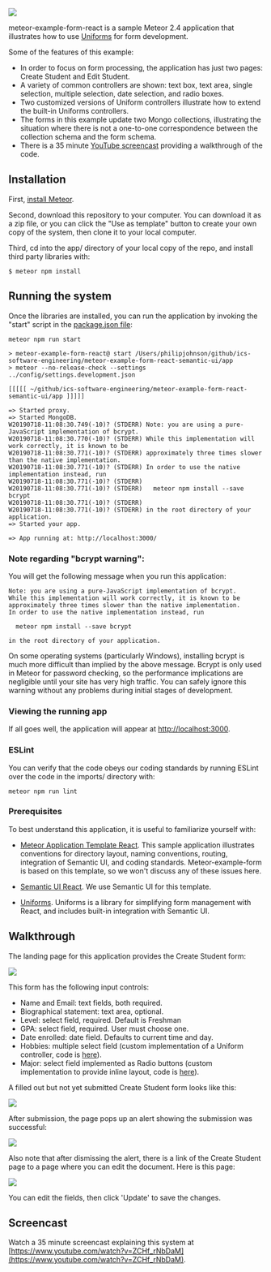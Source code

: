 ![](https://raw.githubusercontent.com/ics-software-engineering/meteor-example-form-react-semantic-ui/master/doc/create-student-page.png)

meteor-example-form-react is a sample Meteor 2.4 application that illustrates how to use [Uniforms](https://uniforms.tools/) for form development.

Some of the features of this example:

* In order to focus on form processing, the application has just two pages: Create Student and Edit Student.
* A variety of common controllers are shown: text box, text area, single selection, multiple selection, date selection, and radio boxes.
* Two customized versions of Uniform controllers illustrate how to extend the built-in Uniforms controllers.
* The forms in this example update two Mongo collections, illustrating the situation where there is not a one-to-one correspondence between the collection schema and the form schema.
* There is a 35 minute [YouTube screencast](https://www.youtube.com/watch?v=ZCHf_rNbDaM) providing a walkthrough of the code.

## Installation

First, [install Meteor](https://www.meteor.com/install).

Second, download this repository to your computer. You can download it as a zip file, or you can click the "Use as template" button to create your own copy of the system, then clone it to your local computer.

Third, cd into the app/ directory of your local copy of the repo, and install third party libraries with:

```
$ meteor npm install
```

## Running the system

Once the libraries are installed, you can run the application by invoking the "start" script in the [package.json file](https://github.com/ics-software-engineering/meteor-example-form-react-semantic-ui/blob/master/app/package.json):


```
meteor npm run start

> meteor-example-form-react@ start /Users/philipjohnson/github/ics-software-engineering/meteor-example-form-react-semantic-ui/app
> meteor --no-release-check --settings ../config/settings.development.json

[[[[[ ~/github/ics-software-engineering/meteor-example-form-react-semantic-ui/app ]]]]]

=> Started proxy.
=> Started MongoDB.
W20190718-11:08:30.749(-10)? (STDERR) Note: you are using a pure-JavaScript implementation of bcrypt.
W20190718-11:08:30.770(-10)? (STDERR) While this implementation will work correctly, it is known to be
W20190718-11:08:30.771(-10)? (STDERR) approximately three times slower than the native implementation.
W20190718-11:08:30.771(-10)? (STDERR) In order to use the native implementation instead, run
W20190718-11:08:30.771(-10)? (STDERR)
W20190718-11:08:30.771(-10)? (STDERR)   meteor npm install --save bcrypt
W20190718-11:08:30.771(-10)? (STDERR)
W20190718-11:08:30.771(-10)? (STDERR) in the root directory of your application.
=> Started your app.

=> App running at: http://localhost:3000/
```


### Note regarding "bcrypt warning":

You will get the following message when you run this application:

```
Note: you are using a pure-JavaScript implementation of bcrypt.
While this implementation will work correctly, it is known to be
approximately three times slower than the native implementation.
In order to use the native implementation instead, run

  meteor npm install --save bcrypt

in the root directory of your application.
```

On some operating systems (particularly Windows), installing bcrypt is much more difficult than implied by the above message. Bcrypt is only used in Meteor for password checking, so the performance implications are negligible until your site has very high traffic. You can safely ignore this warning without any problems during initial stages of development.

### Viewing the running app

If all goes well, the application will appear at [http://localhost:3000](http://localhost:3000).

### ESLint

You can verify that the code obeys our coding standards by running ESLint over the code in the imports/ directory with:

```
meteor npm run lint
```

### Prerequisites

To best understand this application, it is useful to familiarize yourself with:

* [Meteor Application Template React](http://ics-software-engineering.github.io/meteor-application-template-react-semantic-ui/). This sample application illustrates conventions for directory layout, naming conventions, routing, integration of Semantic UI, and coding standards. Meteor-example-form is based on this template, so we won't discuss any of these issues here.

* [Semantic UI React](https://react.semantic-ui.com/). We use Semantic UI for this template.

* [Uniforms](https://uniforms.tools/). Uniforms is a library for simplifying form management with React, and includes built-in integration with Semantic UI.

## Walkthrough

The landing page for this application provides the Create Student form:

![](https://github.com/ics-software-engineering/meteor-example-form-react-semantic-ui/raw/master/doc/create-student-page.png)

This form has the following input controls:

* Name and Email: text fields, both required.
* Biographical statement: text area, optional.
* Level: select field, required. Default is Freshman
* GPA: select field, required. User must choose one.
* Date enrolled: date field. Defaults to current time and day.
* Hobbies: multiple select field (custom implementation of a Uniform controller, code is [here](https://github.com/ics-software-engineering/meteor-example-form-react-semantic-ui/blob/master/app/imports/ui/forms/controllers/MultiSelectField.jsx)).
* Major: select field implemented as Radio buttons (custom implementation to provide inline layout, code is [here](https://github.com/ics-software-engineering/meteor-example-form-react-semantic-ui/blob/master/app/imports/ui/forms/controllers/RadioField.jsx)).

A filled out but not yet submitted Create Student form looks like this:


![](https://github.com/ics-software-engineering/meteor-example-form-react-semantic-ui/raw/master/doc/create-student-page-filled-in.png)

After submission, the page pops up an alert showing the submission was successful:

![](https://github.com/ics-software-engineering/meteor-example-form-react-semantic-ui/raw/master/doc/create-student-page-submitted.png)

Also note that after dismissing the alert, there is a link of the Create Student page to a page where you can edit the document. Here is this page:

![](https://github.com/ics-software-engineering/meteor-example-form-react-semantic-ui/raw/master/doc/edit-student-page.png)

You can edit the fields, then click 'Update' to save the changes.

## Screencast

Watch a 35 minute screencast explaining this system at [https://www.youtube.com/watch?v=ZCHf_rNbDaM](https://www.youtube.com/watch?v=ZCHf_rNbDaM).
